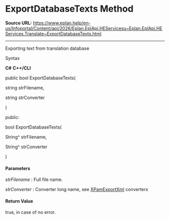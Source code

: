 # ExportDatabaseTexts Method

**Source URL:** https://www.eplan.help/en-us/Infoportal/Content/api/2026/Eplan.EplApi.HEServicesu~Eplan.EplApi.HEServices.Translate~ExportDatabaseTexts.html

---

Exporting text from translation database

Syntax

**C#**
**C++/CLI**


public bool ExportDatabaseTexts( 

   string strFilename,

   string strConverter

)

public:

bool ExportDatabaseTexts( 

   String^ strFilename,

   String^ strConverter

)


#### Parameters

*strFilename*
:   Full file name.

*strConverter*
:   Converter long name, see [XPamExportXml](XPamExportXml.html) converters

#### Return Value

true, in case of no error.
